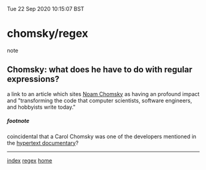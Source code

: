 Tue 22 Sep 2020 10:15:07 BST

# chomsky/regex
note
## Chomsky: what does he have to do with regular expressions?

a link to an article which sites [Noam Chomsky](https://www.linux.com/news/exploring-linguistics-behind-regular-expressions/) as having an profound impact and "transforming the code that computer scientists, software engineers, and hobbyists write today." 

##### footnote

coincidental that a Carol Chomsky was one of the developers mentioned in the [hypertext documentary](https://archive.org/details/AndyVanDamHypertextFilm)?

___
[index](./index-file.md)
[regex](./bash-reg-expressions.md)
[home](./home.md) 

